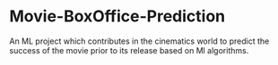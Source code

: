 # Movie-BoxOffice-Prediction
An ML project which contributes in the cinematics world to predict the success of the movie prior to its release based on Ml algorithms.
